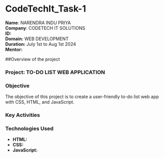 # CodeTechIt_Task-1
**Name**: NARENDRA INDU PRIYA <br/>
**Company**: CODETECH IT SOLUTIONS <br/>
**ID:** <br/>
**Domain:** WEB DEVELOPMENT<br/>
**Duration:** July 1st to Aug 1st 2024<br/>
**Mentor:**<br/>


##Overview of the project

### Project: TO-DO LIST WEB APPLICATION

### Objective
The objective of this project is to create a user-friendly to-do list web app with CSS, HTML, and JavaScript.

### Key Activities


### Technologies Used
- **HTML:**
- **CSS:**
- **JavaScript:**

